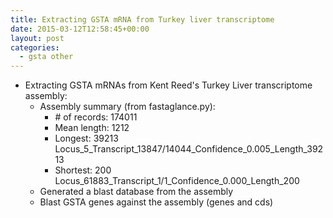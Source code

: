 ```yaml
---
title: Extracting GSTA mRNA from Turkey liver transcriptome
date: 2015-03-12T12:58:45+00:00
layout: post
categories:
  - gsta other
---
```

  * Extracting GSTA mRNAs from Kent Reed's Turkey Liver transcriptome assembly:
      * Assembly summary (from fastaglance.py):
          * \# of records: 174011
          * Mean length: 1212
          * Longest: 39213 Locus\_5\_Transcript\_13847/14044\_Confidence\_0.005\_Length_39213
          * Shortest: 200 Locus\_61883\_Transcript\_1/1\_Confidence\_0.000\_Length_200
      * Generated a blast database from the assembly
      * Blast GSTA genes against the assembly (genes and cds)
